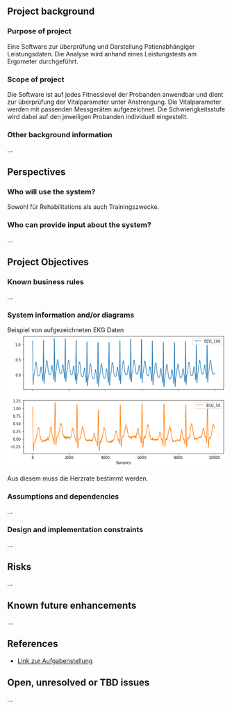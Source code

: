 ## Project background

### Purpose of project

Eine Software zur überprüfung und Darstellung Patienabhängiger Leistungsdaten. Die Analyse wird anhand eines Leistungstests am Ergometer durchgeführt. 

### Scope of project

Die Software ist auf jedes Fitnesslevel der Probanden anwendbar und dient zur überprüfung der Vitalparameter unter Anstrengung. Die Vitalparameter werden mit passenden Messgeräten aufgezeichnet. Die Schwierigkeitsstufe wird dabei auf den jeweiligen Probanden individuell eingestellt.
### Other background information

...

## Perspectives
### Who will use the system?

Sowohl für Rehabilitations als auch Trainingszwecke.

### Who can provide input about the system?

...


## Project Objectives
### Known business rules

...

### System information and/or diagrams

Beispiel von aufgezeichneten EKG Daten
![](ekg_example.png)

Aus diesem muss die Herzrate bestimmt werden.

### Assumptions and dependencies

...

### Design and implementation constraints

...

## Risks

...

## Known future enhancements

...

## References

- [Link zur Aufgabenstellung](tbd)

## Open, unresolved or TBD issues

...
